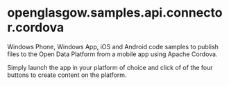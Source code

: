 # openglasgow.samples.api.connector.cordova
Windows Phone, Windows App, iOS and Android code samples to publish files to the Open Data Platform from a mobile app using Apache Cordova.

Simply launch the app in your platform of choice and click of of the four buttons to create content on the platform.
